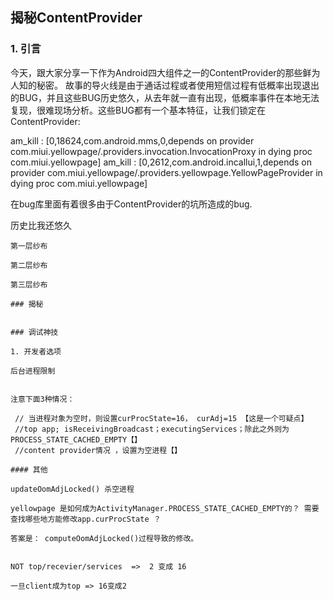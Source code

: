 ##  揭秘ContentProvider

### 1. 引言

今天，跟大家分享一下作为Android四大组件之一的ContentProvider的那些鲜为人知的秘密。 故事的导火线是由于通话过程或者使用短信过程有低概率出现退出的BUG，并且这些BUG历史悠久，从去年就一直有出现，低概率事件在本地无法复现，很难现场分析。这些BUG都有一个基本特征，让我们锁定在ContentProvider:


am_kill : [0,18624,com.android.mms,0,depends on provider com.miui.yellowpage/.providers.invocation.InvocationProxy in dying proc com.miui.yellowpage]
am_kill : [0,2612,com.android.incallui,1,depends on provider com.miui.yellowpage/.providers.yellowpage.YellowPageProvider in dying proc com.miui.yellowpage]

在bug库里面有着很多由于ContentProvider的坑所造成的bug.

历史比我还悠久
``````````````````````
第一层纱布

第二层纱布

第三层纱布

### 揭秘


### 调试神技

1. 开发者选项

后台进程限制


注意下面3种情况：

 // 当进程对象为空时，则设置curProcState=16， curAdj=15 【这是一个可疑点】
 //top app; isReceivingBroadcast；executingServices；除此之外则为PROCESS_STATE_CACHED_EMPTY【】
 //content provider情况 ，设置为空进程【】

#### 其他

updateOomAdjLocked() 杀空进程

yellowpage 是如何成为ActivityManager.PROCESS_STATE_CACHED_EMPTY的？ 需要查找哪些地方能修改app.curProcState ？

答案是： computeOomAdjLocked()过程导致的修改。


NOT top/recevier/services  =>  2 变成 16

一旦client成为top => 16变成2
